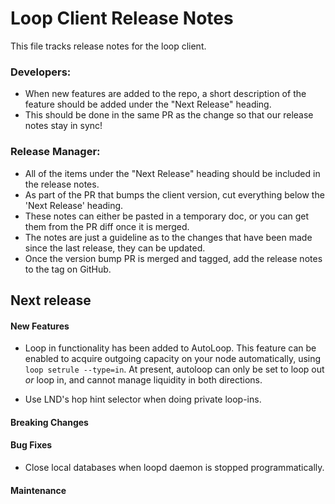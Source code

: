 # Loop Client Release Notes
This file tracks release notes for the loop client. 

### Developers: 
* When new features are added to the repo, a short description of the feature should be added under the "Next Release" heading.
* This should be done in the same PR as the change so that our release notes stay in sync!

### Release Manager: 
* All of the items under the "Next Release" heading should be included in the release notes.
* As part of the PR that bumps the client version, cut everything below the 'Next Release' heading. 
* These notes can either be pasted in a temporary doc, or you can get them from the PR diff once it is merged. 
* The notes are just a guideline as to the changes that have been made since the last release, they can be updated.
* Once the version bump PR is merged and tagged, add the release notes to the tag on GitHub.

## Next release

#### New Features
* Loop in functionality has been added to AutoLoop. This feature can be enabled
  to acquire outgoing capacity on your node automatically, using 
  `loop setrule --type=in`. At present, autoloop can only be set to loop out 
  *or* loop in, and cannot manage liquidity in both directions.

* Use LND's hop hint selector when doing private loop-ins.

#### Breaking Changes

#### Bug Fixes

* Close local databases when loopd daemon is stopped programmatically.

#### Maintenance
